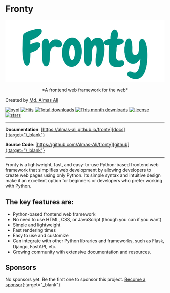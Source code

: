# Fronty

[![logo](./assets/images/fronty.png "Fronty Logo")][docs]

<center>
*A frontend web framework for the web*
</center>

Created by [Md. Almas Ali][almas]

[![pypi](https://img.shields.io/pypi/v/fronty.svg)](https://pypi.python.org/pypi/fronty)
[![Hits](https://hits.sh/almas-ali.github.io/fronty.svg)](https://hits.sh/almas-ali.github.io/fronty/)
[![Total downloads](https://static.pepy.tech/badge/fronty)](https://pepy.tech/project/fronty)
[![This month downloads](https://static.pepy.tech/badge/fronty/month)](https://pepy.tech/project/fronty)
[![license](https://img.shields.io/github/license/fronty/fronty.svg)](https://github.com/fronty/fronty/blob/main/LICENSE)
[![stars](https://img.shields.io/github/stars/Almas-Ali/fronty.svg?style=social)][github]

---

**Documentation**: [https://almas-ali.github.io/fronty][docs]{:target="\_blank"}

**Source Code**: [https://github.com/Almas-Ali/fronty][github]{:target="\_blank"}

---

Fronty is a lightweight, fast, and easy-to-use Python-based frontend web framework that simplifies web development by allowing developers to create web pages using only Python. Its simple syntax and intuitive design make it an excellent option for beginners or developers who prefer working with Python.

## The key features are:

- Python-based frontend web framework
- No need to use HTML, CSS, or JavaScript (though you can if you want)
- Simple and lightweight
- Fast rendering times
- Easy to use and customize
- Can integrate with other Python libraries and frameworks, such as Flask, Django, FastAPI, etc.
- Growing community with extensive documentation and resources.

## Sponsors

No sponsors yet. Be the first one to sponsor this project. [Become a sponsor][sponsor]{:target="\_blank"}

[almas]: https://github.com/Almas-Ali "Md. Almas Ali"
[github]: https://github.com/Almas-Ali/fronty "Fronty"
[docs]: https://almas-ali.github.io/fronty/ "Docs"
[pypi]: https://pypi.org/project/fronty/ "Pypi"
[sponsor]: https://linkedin.com/in/md-almasali "Contact the author"
